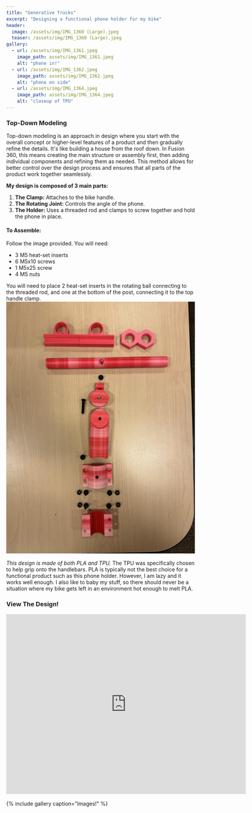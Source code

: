 ```yaml
---
title: "Generative Trucks"
excerpt: "Designing a functional phone holder for my bike"
header:
  image: /assets/img/IMG_1360 (Large).jpeg
  teaser: /assets/img/IMG_1360 (Large).jpeg
gallery:
  - url: /assets/img/IMG_1361.jpeg
    image_path: assets/img/IMG_1361.jpeg
    alt: "phone in!"
  - url: /assets/img/IMG_1362.jpeg
    image_path: assets/img/IMG_1362.jpeg
    alt: "phone on side"
  - url: /assets/img/IMG_1364.jpeg
    image_path: assets/img/IMG_1364.jpeg
    alt: "closeup of TPU"
---
```



### Top-Down Modeling

Top-down modeling is an approach in design where you start with the overall concept or higher-level features of a product and then gradually refine the details. It's like building a house from the roof down. In Fusion 360, this means creating the main structure or assembly first, then adding individual components and refining them as needed. This method allows for better control over the design process and ensures that all parts of the product work together seamlessly.

**My design is composed of 3 main parts:**

1. **The Clamp:** Attaches to the bike handle.
2. **The Rotating Joint:** Controls the angle of the phone.
3. **The Holder:** Uses a threaded rod and clamps to screw together and hold the phone in place.

#### To Assemble:

Follow the image provided. You will need:

- 3 M5 heat-set inserts
- 6 M5x10 screws
- 1 M5x25 screw
- 4 M5 nuts

You will need to place 2 heat-set inserts in the rotating ball connecting to the threaded rod, and one at the bottom of the post, connecting it to the top handle clamp.
<img src="https://github.com/1Mattchu/MatthewDeLuna.github.io/blob/main/assets/img/IMG_1368.jpeg?raw=true" alt="slicer settings" width="600">

*This design is made of both PLA and TPU.* The TPU was specifically chosen to help grip onto the handlebars. PLA is typically not the best choice for a functional product such as this phone holder. However, I am lazy and it works well enough. I also like to baby my stuff, so there should never be a situation where my bike gets left in an environment hot enough to melt PLA.


### View The Design!
<iframe src="https://vanderbilt643.autodesk360.com/shares/public/SH512d4QTec90decfa6eec13f7bc213e964c?mode=embed" width="640" height="480" allowfullscreen="true" webkitallowfullscreen="true" mozallowfullscreen="true"  frameborder="0"></iframe>


{% include gallery caption="Images!" %}

